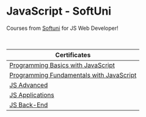 # JavaScript - SoftUni

Courses from [Softuni](softuni.bg) for JS Web Developer!

<br/>

| Certificates                                                                                        |
| --------------------------------------------------------------------------------------------------- |
| [Programming Basics with JavaScript](https://softuni.bg/certificates/details/131310/eb3fe4e2)       |
| [Programming Fundamentals with JavaScript](https://softuni.bg/certificates/details/139092/d69bc3df) |
| [JS Advanced](https://softuni.bg/certificates/details/145373/5fb7762a)                              |
| [JS Applications](https://softuni.bg/certificates/details/149779/523fd0e2)                          |
| [JS Back-End](https://softuni.bg/certificates/details/162686/d562cfbb)                              |
